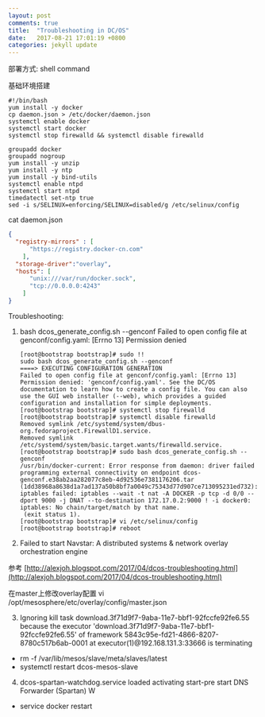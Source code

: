 ```yaml
---
layout: post
comments: true
title:  "Troubleshooting in DC/OS"
date:   2017-08-21 17:01:19 +0800
categories: jekyll update
---
```


部署方式: shell command


基础环境搭建

```shell
#!/bin/bash
yum install -y docker
cp daemon.json > /etc/docker/daemon.json
systemctl enable docker
systemctl start docker
systemctl stop firewalld && systemctl disable firewalld

groupadd docker
groupadd nogroup
yum install -y unzip
yum install -y ntp
yum install -y bind-utils
systemctl enable ntpd
systemctl start ntpd
timedatectl set-ntp true
sed -i s/SELINUX=enforcing/SELINUX=disabled/g /etc/selinux/config
```

cat daemon.json

```json
{
  "registry-mirrors" : [
      "https://registry.docker-cn.com"
    ],
  "storage-driver":"overlay",
  "hosts": [
      "unix:///var/run/docker.sock",
      "tcp://0.0.0.0:4243"
    ]
}
```

Troubleshooting:

1. bash dcos_generate_config.sh --genconf Failed to open config file at genconf/config.yaml: [Errno 13] Permission denied

    ```
    [root@bootstrap bootstrap]# sudo !!
    sudo bash dcos_generate_config.sh --genconf
    ====> EXECUTING CONFIGURATION GENERATION
    Failed to open config file at genconf/config.yaml: [Errno 13] Permission denied: 'genconf/config.yaml'. See the DC/OS documentation to learn how to create a config file. You can also use the GUI web installer (--web), which provides a guided configuration and installation for simple deployments.
    [root@bootstrap bootstrap]# systemctl stop firewalld
    [root@bootstrap bootstrap]# systemctl disable firewalld
    Removed symlink /etc/systemd/system/dbus-org.fedoraproject.FirewallD1.service.
    Removed symlink /etc/systemd/system/basic.target.wants/firewalld.service.
    [root@bootstrap bootstrap]# sudo bash dcos_generate_config.sh --genconf
    /usr/bin/docker-current: Error response from daemon: driver failed programming external connectivity on endpoint dcos-genconf.e38ab2aa282077c8eb-4d92536e7381176206.tar (1dd38968a8638d1a7ad137a50b8bf7a0049c75343d77d907ce713095231ed732): iptables failed: iptables --wait -t nat -A DOCKER -p tcp -d 0/0 --dport 9000 -j DNAT --to-destination 172.17.0.2:9000 ! -i docker0: iptables: No chain/target/match by that name.
     (exit status 1).
    [root@bootstrap bootstrap]# vi /etc/selinux/config
    [root@bootstrap bootstrap]# reboot
    ```

2. Failed to start Navstar: A distributed systems & network overlay orchestration engine

  参考  [http://alexjoh.blogspot.com/2017/04/dcos-troubleshooting.html](http://alexjoh.blogspot.com/2017/04/dcos-troubleshooting.html)

  在master上修改overlay配置
  vi /opt/mesosphere/etc/overlay/config/master.json

3. Ignoring kill task download.3f71d9f7-9aba-11e7-bbf1-92fccfe92fe6.55 because the executor 'download.3f71d9f7-9aba-11e7-bbf1-92fccfe92fe6.55' of framework 5843c95e-fd21-4866-8207-8780c517b6ab-0001 at executor(1)@192.168.131.3:33666 is terminating

  * rm -f /var/lib/mesos/slave/meta/slaves/latest
  * systemctl restart dcos-mesos-slave

4.  dcos-spartan-watchdog.service                                                                    loaded activating start-pre start DNS Forwarder (Spartan) W

  *  service docker restart
